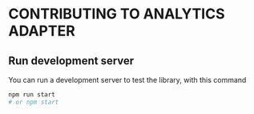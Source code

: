 # CONTRIBUTING TO ANALYTICS ADAPTER

## Run development server

You can run a development server to test the library, with this command

```bash
npm run start
# or npm start
```